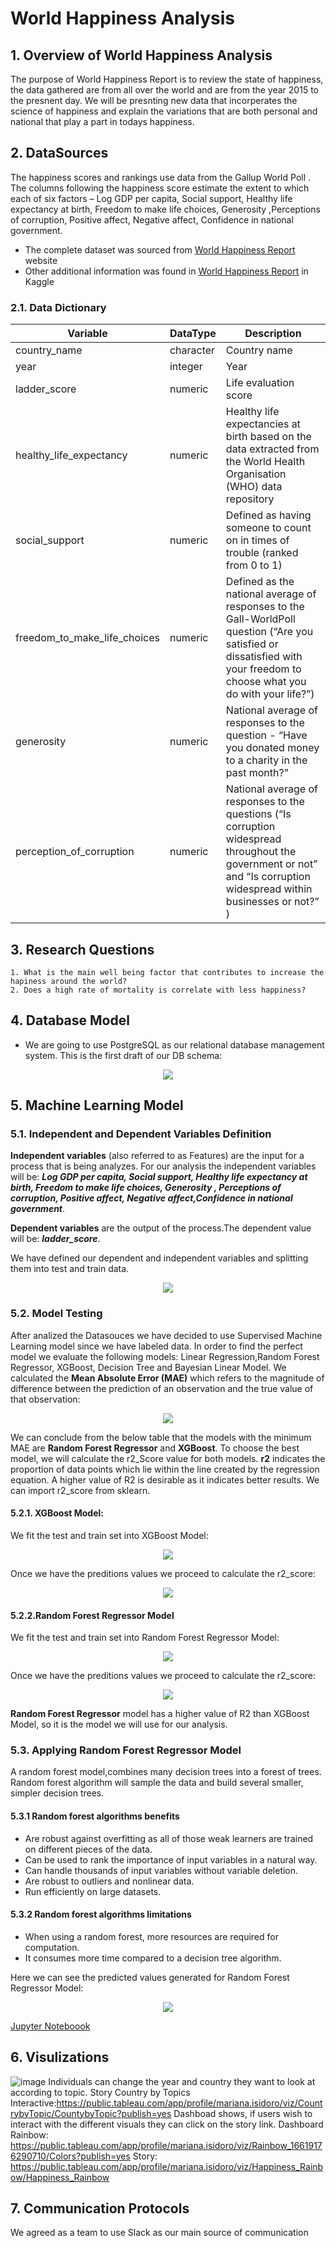# World Happiness Analysis

## 1. Overview of World Happiness Analysis

The purpose of World Happiness Report is to review the state of happiness, the data gathered are from all over the world and are from the year 2015 to the presnent day. We will be presnting new data that incorperates the science of happiness and explain the variations that are both personal and national that play a part in todays happiness.


##  2. DataSources

The happiness scores and rankings use data from the Gallup World Poll . The columns following the happiness score estimate the extent to which each of six factors – Log GDP per capita, Social support, Healthy life expectancy at birth, Freedom to make life choices, Generosity ,Perceptions of corruption, Positive affect, Negative affect, Confidence in national government.

* The complete dataset was sourced from [World Happiness Report](https://worldhappiness.report/ed/2022/#appendices-and-data) website
* Other additional information was found in [World Happiness Report](https://worldhappiness.report/ed/2022/#appendices-and-data) in Kaggle

### 2.1. Data Dictionary

| Variable | DataType | Description |
| -------- | -------- | ----------- |
| country_name | character | Country name |
| year | integer | Year|
| ladder_score | numeric | Life evaluation score |
| healthy_life_expectancy |	numeric | Healthy life expectancies at birth based on the data extracted from the World Health Organisation (WHO) data repository |
| social_support | numeric |Defined as having someone to count on in times of trouble (ranked from 0 to 1)
| freedom_to_make_life_choices | numeric | Defined as the national average of responses to the Gall-WorldPoll question (“Are you satisfied or dissatisfied with your freedom to choose what you do with your life?”) |
| generosity | numeric | National average of responses to the question - “Have you donated money to a charity in the past month?” |
| perception_of_corruption |numeric | National average of responses to the questions (“Is corruption widespread throughout the government or not” and “Is corruption widespread within businesses or not?” ) |


## 3. Research Questions

    1. What is the main well being factor that contributes to increase the hapiness around the world?
    2. Does a high rate of mortality is correlate with less happiness?

## 4.  Database Model

 * We are going to use PostgreSQL as our relational database management system. This is the first draft of our DB schema: 
  
<p align="center">
  <img  src="db_squema_draft1.png" >
</p>


## 5. Machine Learning Model
### 5.1. Independent and Dependent Variables Definition

**Independent variables** (also referred to as Features) are the input for a process that is being analyzes. For our analysis the independent variables will be: ***Log GDP per capita, Social support, Healthy life expectancy at birth, Freedom to make life choices, Generosity , Perceptions of corruption, Positive affect, Negative affect,Confidence in national government***.

**Dependent variables** are the output of the process.The dependent value will be: ***ladder_score***.

We have defined our dependent and independent variables and splitting them into test and train data.

<p align="center">
  <img  src="Resources/ML1.png" >
</p>

### 5.2. Model Testing
After analized the Datasouces we have decided to use Supervised Machine Learning model since we have labeled data. In order to find the perfect model we evaluate the following models: Linear Regression,Random Forest Regressor, XGBoost, Decision Tree and Bayesian Linear Model. 
We calculated the **Mean Absolute Error (MAE)** which refers to the magnitude of difference between the prediction of an observation and the true value of that observation:

<p align="center">
  <img  src="Resources/ML2.png" >
</p>
 
We can conclude from the below table that the models with the minimum MAE are **Random Forest Regressor** and **XGBoost**. To choose the best model, we will calculate the r2_Score value for both models.
**r2** indicates the proportion of data points which lie within the line created by the regression equation. A higher value of R2 is desirable as it indicates better results. We can import r2_score from sklearn.
 
#### 5.2.1. XGBoost Model:
We fit the test and train set into XGBoost Model:

 <p align="center">
  <img  src="Resources/ML31.png" >
</p>

Once we have the preditions values we proceed to calculate the r2_score:
<p align="center">
  <img  src="Resources/ML32.png" >
</p>

#### 5.2.2.Random Forest Regressor Model
We fit the test and train set into Random Forest Regressor Model:

<p align="center">
  <img  src="Resources/ML41.png" >
</p>

Once we have the preditions values we proceed to calculate the r2_score:
<p align="center">
  <img  src="Resources/ML42.png" >
</p>

**Random Forest Regressor** model has a higher value of R2 than XGBoost Model, so it is the model we will use for our analysis.

### 5.3. Applying Random Forest Regressor Model

A random forest model,combines many decision trees into a forest of trees. Random forest algorithm will sample the data and build several smaller, simpler decision trees.

#### 5.3.1 Random forest algorithms benefits

* Are robust against overfitting as all of those weak learners are trained on different pieces of the data.
* Can be used to rank the importance of input variables in a natural way.
* Can handle thousands of input variables without variable deletion.
* Are robust to outliers and nonlinear data.
* Run efficiently on large datasets.

#### 5.3.2 Random forest algorithms limitations

* When using a random forest, more resources are required for computation.
* It consumes more time compared to a decision tree algorithm.

Here we can see the predicted values generated for Random Forest Regressor Model:

<p align="center">
  <img  src="Resources/ML5.png" >
</p>

 [Jupyter Noteboook](https://github.com/melissa95marin/Final-Project/blob/main/hapiness_models.ipynb)

## 6. Visulizations
![image](https://user-images.githubusercontent.com/102998228/188253859-6e09eca7-da5f-49d9-95b6-14a288fb5a46.png)
Individuals can change the year and country they want to look at according to topic. 
Story Country by Topics Interactive:https://public.tableau.com/app/profile/mariana.isidoro/viz/CountrybyTopic/CountybyTopic?publish=yes
Dashboad shows, if users wish to interact with the different visuals they can click on the story link.
Dashboard Rainbow: https://public.tableau.com/app/profile/mariana.isidoro/viz/Rainbow_16619176290710/Colors?publish=yes
Story: https://public.tableau.com/app/profile/mariana.isidoro/viz/Happiness_Rainbow/Happiness_Rainbow
## 7. Communication Protocols

We agreed as a team to use Slack as our main source of communication


